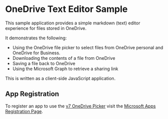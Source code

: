 # OneDrive Text Editor Sample

This sample application provides a simple markdown (text) editor experience for files stored in OneDrive.

It demonstrates the following:
* Using the OneDrive file picker to select files from OneDrive personal and OneDrive for Business.
* Downloading the contents of a file from OneDrive
* Saving a file back to OneDrive
* Using the Microsoft Graph to retrieve a sharing link

This is written as a client-side JavaScript application.

## App Registration

To register an app to use the [v7 OneDrive Picker](https://dev.onedrive.com/sdk/js-v7/js-picker-overview.htm) visit
the [Microsoft Apps Registration Page](https://apps.dev.microsoft.com).
